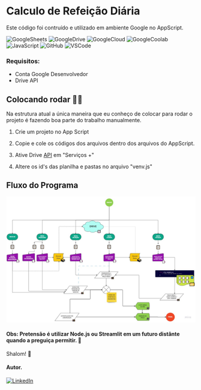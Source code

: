 # Calculo de Refeição Diária

Este código foi contruído e utilizado em ambiente Google no AppScript.


![GoogleSheets](https://img.shields.io/badge/-Google%20Sheets-34A853?style=flat&logo=googlesheets&logoColor=white)
![GoogleDrive](https://img.shields.io/badge/-Google%20Drive-4285F4?style=flat&logo=googledrive&logoColor=white)
![GoogleCloud](https://img.shields.io/badge/-Google%20Cloud-4285F4?style=flat&logo=googlecloud&logoColor=white)
![GoogleCoolab](https://img.shields.io/badge/-Google%20Cloud-F9AB00?style=flat&logo=googlecolab&logoColor=white)
![JavaScript](https://img.shields.io/badge/-JavaScript-black?style=flat-square&logo=javascript)
![GitHub](https://img.shields.io/badge/-GitHub-181717?style=flat-square&logo=github)
![VSCode](https://img.shields.io/badge/-VSCode-007ACC?style=flat-square&logo=visual-studio-code&logoColor=white)

### Requisitos:

- Conta Google Desenvolvedor 
- Drive API

## Colocando rodar 🛞💨
  Na estrutura atual a única maneira que eu conheço de colocar para rodar o projeto é fazendo boa parte do trabalho manualmente.

1. Crie um projeto no App Script 

2. Copie e cole os códigos dos arquivos dentro dos arquivos do AppScript.

3. Ative Drive [API](https://developers.google.com/apps-script/guides/services/advanced#enable_advanced_services) em "Serviços +"

4. Altere os id's das planilha e pastas no arquivo "venv.js"

## Fluxo do Programa

![imagem](MyFirstBoard.jpg)

#### Obs: Pretensão é utilizar Node.js ou Streamlit em um futuro distânte quando a preguiça permitir. 🥱

Shalom! 🖖

#### Autor.
[![LinkedIn](https://img.shields.io/badge/-Linkedin-blue?style=flat-square&logo=Linkedin&logoColor=white&link=https://www.linkedin.com/in/flavioepimentel/)](https://www.linkedin.com/in/flavioepimentel/)
